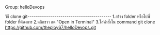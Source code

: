 Group: helloDevops

วิธี clone git-------------------------------------------
1.สร้าง folder หรือไปที่ folder ที่ต้องการ
2.คลิกขวา กด "Open in Terminal"
3.ใส่คำสั่งใน command
git clone https://github.com/theploy67/helloDevops.git